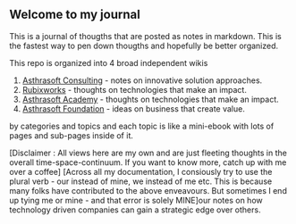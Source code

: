 ## Welcome to my journal

This is a journal of thougths that are posted as notes in  markdown. This is the fastest way to pen down thougths and hopefully be better organized.

This repo is organized into 4 broad independent wikis

 1. [Asthrasoft Consulting](asthrasoft.com/README.md) - notes on innovative solution approaches.
 2. [Rubixworks](rubixworks.com/README.md) - thoughts on technologies that make an impact.
 2. [Asthrasoft Academy](asthrasoft.net/README.md) - thoughts on technologies that make an impact.
 3. [Asthrasoft Foundation](asthra.net/README.md) - ideas on business that create value.
 
by categories and topics and each topic is like a mini-ebook with lots of pages and sub-pages inside of it.


[Disclaimer : All views here are my own and are just fleeting thoughts in the overall time-space-continuum. If you want to know more, catch up with me over a coffee]
[Across all my documentation, I consiously try to use the plural verb - our instead of mine, we instead of me etc. This is because many folks have contributed to  the above enveavours. But sometimes I end up tying me or mine - and that error is solely MINE]our notes on how technology driven companies can gain a strategic edge over others.
<!--stackedit_data:
eyJoaXN0b3J5IjpbMTI1NjE0MTU4Niw1MTI2NjcxODcsLTExMD
I1OTEyNDcsLTIxMzMxNTQ1NDcsLTQwMzE1NjUwNV19
-->